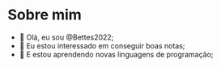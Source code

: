# Sobre mim

- 👋 Olá, eu sou @Bettes2022;
- 👀 Eu estou interessado em conseguir boas notas;
- 🌱 E estou aprendendo novas linguagens de programação;

<!---
Bettes2022/Bettes2022 is a ✨ special ✨ repository because its `README.md` (this file) appears on your GitHub profile.
You can click the Preview link to take a look at your changes.
--->
